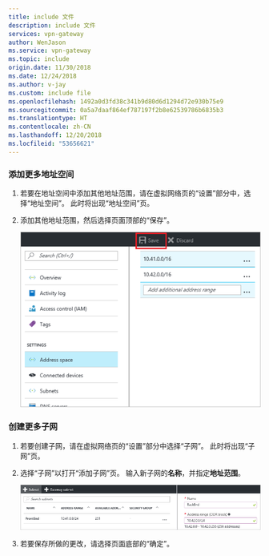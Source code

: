 ```yaml
---
title: include 文件
description: include 文件
services: vpn-gateway
author: WenJason
ms.service: vpn-gateway
ms.topic: include
origin.date: 11/30/2018
ms.date: 12/24/2018
ms.author: v-jay
ms.custom: include file
ms.openlocfilehash: 1492a0d3fd38c341b9d80d6d1294d72e930b75e9
ms.sourcegitcommit: 0a5a7daaf864ef787197f2b8e62539786b6835b3
ms.translationtype: HT
ms.contentlocale: zh-CN
ms.lasthandoff: 12/20/2018
ms.locfileid: "53656621"
---
```

### <a name="to-add-additional-address-space"></a>添加更多地址空间

1. 若要在地址空间中添加其他地址范围，请在虚拟网络页的“设置”部分中，选择“地址空间”。 此时将出现“地址空间”页。
2. 添加其他地址范围，然后选择页面顶部的“保存”。

   ![添加地址空间](./media/vpn-gateway-additional-address-space-include/address_space.png)

### <a name="to-create-additional-subnets"></a>创建更多子网

1. 若要创建子网，请在虚拟网络页的“设置”部分中选择“子网”。 此时将出现“子网”页。 
2. 选择“子网”以打开“添加子网”页。 输入新子网的**名称**，并指定**地址范围**。

   ![子网设置](./media/vpn-gateway-additional-address-space-include/add_subnet.png)
3. 若要保存所做的更改，请选择页面底部的“确定”。
